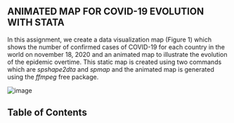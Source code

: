 ## ANIMATED MAP FOR COVID-19 EVOLUTION WITH STATA

In this assignment, we create a data visualization map (Figure 1) which shows the number of confirmed cases of COVID-19 for each country in the world on november 18,
2020 and an animated map to illustrate the evolution of the epidemic overtime. This static map is created using two commands which are _spshape2dta_ and _spmap_ and the animated map is generated using the _ffmpeg_ free package.

![image](https://user-images.githubusercontent.com/62499070/163431112-580a9d95-6e22-4ba0-ac04-2a780361d80a.png)

## Table of Contents
